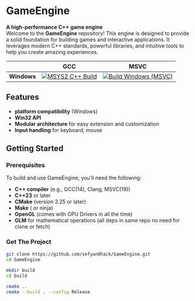 # GameEngine

**A high-performance C++ game engine**  
Welcome to the **GameEngine** repository! This engine is designed to provide a solid foundation for building games and interactive applications. It leverages modern C++ standards, powerful libraries, and intuitive tools to help you create amazing experiences.

|         | **GCC** | **MSVC** |
| ------- | --- | ---- |
| **Windows** | [![MSYS2 C++ Build](https://github.com/sefyan0hack/GameEngine/actions/workflows/cpp_Mingw.yml/badge.svg?event=push)](https://github.com/sefyan0hack/GameEngine/actions/workflows/cpp_Mingw.yml) | [![Build Windows (MSVC)](https://github.com/sefyan0hack/GameEngine/actions/workflows/cpp_work.yml/badge.svg?event=push)](https://github.com/sefyan0hack/GameEngine/actions/workflows/cpp_work.yml) |


## Features

- **platform compatibility** (Windows)
- **Win32 API**
- **Modular architecture** for easy extension and customization
- **Input handling** for keyboard, mouse
  
## Getting Started

### Prerequisites

To build and use GameEngine, you’ll need the following:

- **C++ compiler** (e.g., GCC(14), Clang, MSVC(19))
- **C++23** or later
- **CMake** (version 3.25 or later)
- **Make** ( or ninja)
- **OpenGL** (comes with GPU Drivers in all the time)
- **GLM** for mathematical operations (all deps in same repo no need for clone or fetch)

### Get The Project 

```bash
git clone https://github.com/sefyan0hack/GameEngine.git
cd GameEngine
   
mkdir build
cd build

cmake ..
cmake --build . --config Release


